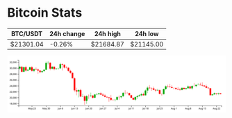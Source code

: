 # Bitcoin Stats

BTC/USDT|24h change|24h high|24h low|
|---|---|---|---|
|$21301.04|-0.26%|$21684.87|$21145.00|

<img src="./chart.svg">
